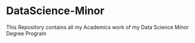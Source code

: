 # DataScience-Minor
This Repository contains all my Academics work of my Data Science Minor Degree Program 
